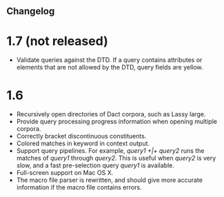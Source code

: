 ## Changelog

# 1.7 (not released)

 * Validate queries against the DTD. If a query contains attributes or
   elements that are not allowed by the DTD, query fields are yellow.

# 1.6

 * Recursively open directories of Dact corpora, such as Lassy large.
 * Provide query processing progress information when opening multiple corpora.
 * Correctly bracket discontinuous constituents.
 * Colored matches in keyword in context output.
 * Support query pipelines. For example, *query1 +|+ query2* runs the matches
   of *query1* through *query2*. This is useful when *query2* is very slow,
   and a fast pre-selection query *query1* is available.
 * Full-screen support on Mac OS X.
 * The macro file parser is rewritten, and should give more accurate
   information if the macro file contains errors.
